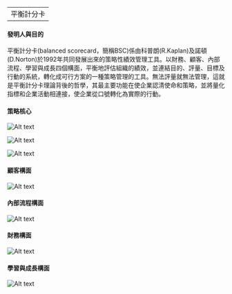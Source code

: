 <table>
    <tr>
        <td>平衡計分卡</td>
    </tr>
</table>

#### 發明人與目的
平衡計分卡(balanced scorecard，簡稱BSC)係由科普朗(R.Kaplan)及諾頓(D.Norton)於1992年共同發展出來的策略性績效管理工具。以財務、顧客、內部流程、學習與成長四個構面，平衡地評估組織的績效，並連結目的、評量、目標及行動的系統，轉化成可行方案的一種策略管理的工具。無法評量就無法管理，這就是平衡計分卡理論背後的哲學，其最主要功能在使企業認清使命和策略，並將量化指標和企業活動相連接，使企業從口號轉化為實際的行動。

#### 策略核心
![Alt text](https://imgur.com/oCxwfvk.png)

![Alt text](https://imgur.com/cWhj5V2)

![Alt text](https://imgur.com/6InzXLL)

#### 顧客構面
![Alt text](https://imgur.com/Nd7tDWx)

#### 內部流程構面
![Alt text](https://imgur.com/bfbZzwM)

#### 財務構面
![Alt text](https://imgur.com/LniRn8U)

#### 學習與成長構面
![Alt text](https://imgur.com/JAxBPcv)

